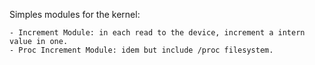 Simples modules for the kernel:

	- Increment Module: in each read to the device, increment a intern value in one.
	- Proc Increment Module: idem but include /proc filesystem.
